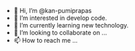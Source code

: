 - 👋 Hi, I’m @kan-pumiprapas
- 👀 I’m interested in develop code.
- 🌱 I’m currently learning new technology.
- 💞️ I’m looking to collaborate on ...
- 📫 How to reach me ...

<!---
kan-pumiprapas/kan-pumiprapas is a ✨ special ✨ repository because its `README.md` (this file) appears on your GitHub profile.
You can click the Preview link to take a look at your changes.
--->
